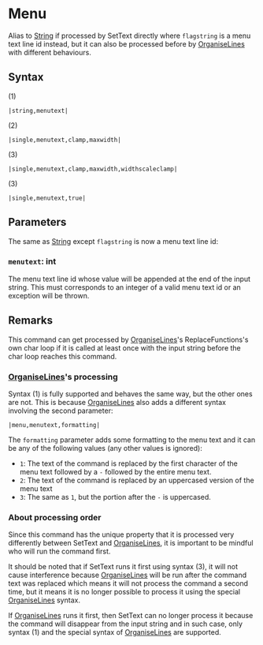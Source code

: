# Menu

Alias to [String](String.md) if processed by SetText directly where `flagstring` is a menu text line id instead, but it can also be processed before by [OrganiseLines](../../Related%20Systems/Automatic%20Line%20Breaks/OrganiseLines.md) with different behaviours.

## Syntax

(1)

````
|string,menutext|
````

(2)

````
|single,menutext,clamp,maxwidth|
````

(3)

````
|single,menutext,clamp,maxwidth,widthscaleclamp|
````

(3)

````
|single,menutext,true|
````

## Parameters

The same as [String](String.md) except `flagstring` is now a menu text line id:

### `menutext`:  int

The menu text line id whose value will be appended at the end of the input string. This must corresponds to an integer of a valid menu text id or an exception will be thrown.

## Remarks

This command can get processed by [OrganiseLines](../../Related%20Systems/Automatic%20Line%20Breaks/OrganiseLines.md)'s ReplaceFunctions's own char loop if it is called at least once with the input string before the char loop reaches this command.

### [OrganiseLines](../../Related%20Systems/Automatic%20Line%20Breaks/OrganiseLines.md)'s processing

Syntax (1) is fully supported and behaves the same way, but the other ones are not. This is because [OrganiseLines](../../Related%20Systems/Automatic%20Line%20Breaks/OrganiseLines.md) also adds a different syntax involving the second parameter:

````
|menu,menutext,formatting|
````

The `formatting` parameter adds some formatting to the menu text and it can be any of the following values (any other values is ignored):

* `1`: The text of the command is replaced by the first character of the menu text followed by a `-` followed by the entire menu text.
* `2`: The text of the command is replaced by an uppercased version of the menu text
* `3`: The same as `1`, but the portion after the `-` is uppercased.

### About processing order

Since this command has the unique property that it is processed very differently between SetText and [OrganiseLines](../../Related%20Systems/Automatic%20Line%20Breaks/OrganiseLines.md), it is important to be mindful who will run the command first. 

It should be noted that if SetText runs it first using syntax (3), it will not cause interference because [OrganiseLines](../../Related%20Systems/Automatic%20Line%20Breaks/OrganiseLines.md) will be run after the command text was replaced which means it will not process the command a second time, but it means it is no longer possible to process it using the special [OrganiseLines](../../Related%20Systems/Automatic%20Line%20Breaks/OrganiseLines.md) syntax. 

If [OrganiseLines](../../Related%20Systems/Automatic%20Line%20Breaks/OrganiseLines.md) runs it first, then SetText can no longer process it because the command will disappear from the input string and in such case, only syntax (1) and the special syntax of [OrganiseLines](../../Related%20Systems/Automatic%20Line%20Breaks/OrganiseLines.md) are supported.
